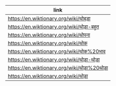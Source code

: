 |link|
|----|
|https://en.wiktionary.org/wiki/थोबड़ा|
|https://en.wiktionary.org/wiki/थोड़ा-बहुत|
|https://en.wiktionary.org/wiki/थोपना|
|https://en.wiktionary.org/wiki/थोक|
|https://en.wiktionary.org/wiki/थोक%20भाव|
|https://en.wiktionary.org/wiki/थोड़ा-थोड़ा|
|https://en.wiktionary.org/wiki/थोड़ा%20थोड़ा|
|https://en.wiktionary.org/wiki/थोड़ा|
